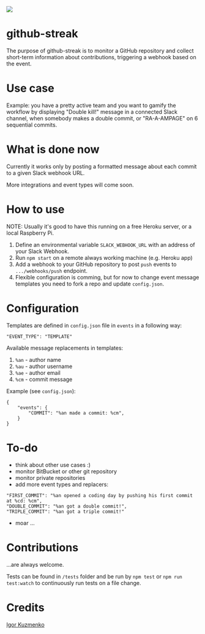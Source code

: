 ![](https://travis-ci.org/kuzzmi/github-streak.svg?branch=master)

# github-streak

The purpose of github-streak is to monitor a GitHub repository and collect short-term information about contributions, triggering a webhook based on the event.

# Use case

Example: you have a pretty active team and you want to gamify the workflow by displaying "Double kill!" message in a connected Slack channel, when somebody makes a double commit, or "RA-A-AMPAGE" on 6 sequential commits.

# What is done now

Currently it works only by posting a formatted message about each commit to a given Slack webhook URL.

More integrations and event types will come soon.

# How to use

NOTE: Usually it's good to have this running on a free Heroku server, or a local Raspberry Pi.

1. Define an environmental variable `SLACK_WEBHOOK_URL` with an address of your Slack Webhook.
2. Run `npm start` on a remote always working machine (e.g. Heroku app)
3. Add a webhook to your GitHub repository to post `push` events to `.../webhooks/push` endpoint.
4. Flexible configuration is comming, but for now to change event message templates you need to fork a repo and update `config.json`.

# Configuration

Templates are defined in `config.json` file in `events` in a following way:
```
"EVENT_TYPE": "TEMPLATE"
```

Available message replacements in templates:
1. `%an` - author name
2. `%au` - author username
3. `%ae` - author email
4. `%cm` - commit message

Example (see `config.json`):
```
{
    "events": {
        "COMMIT": "%an made a commit: %cm",
    }
}
```

# To-do

* think about other use cases :)
* monitor BitBucket or other git repository
* monitor private repositories
* add more event types and replacers:
```
"FIRST_COMMIT": "%an opened a coding day by pushing his first commit at %cd: %cm",
"DOUBLE_COMMIT": "%an got a double commit!",
"TRIPLE_COMMIT": "%an got a triple commit!"
```
* moar
...

# Contributions

...are always welcome.

Tests can be found in `/tests` folder and be run by `npm test` or `npm run test:watch` to continuously run tests on a file change.

# Credits

[Igor Kuzmenko](https://kuzzmi.com)
